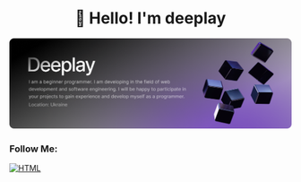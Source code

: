 <h1 align="center">👋 Hello! I'm deeplay </h1>

![Header](https://github.com/qqdeeplay/qqdeeplay/blob/main/assets/logo.png)

### Follow Me:
[![HTML](https://img.shields.io/badge/-Discord-36393F?style=flat-square&logo=discord&logoColor=white)](https://t.me/qqdeeplay)


